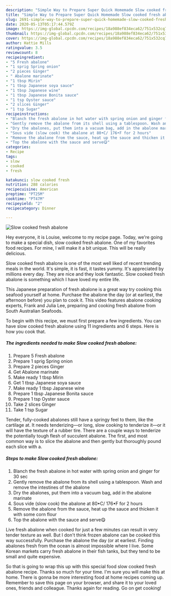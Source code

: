 ```yaml
---
description: "Simple Way to Prepare Super Quick Homemade Slow cooked fresh abalone"
title: "Simple Way to Prepare Super Quick Homemade Slow cooked fresh abalone"
slug: 2691-simple-way-to-prepare-super-quick-homemade-slow-cooked-fresh-abalone
date: 2020-05-13T05:17:44.579Z
image: https://img-global.cpcdn.com/recipes/18a988ef834eca62/751x532cq70/slow-cooked-fresh-abalone-recipe-main-photo.jpg
thumbnail: https://img-global.cpcdn.com/recipes/18a988ef834eca62/751x532cq70/slow-cooked-fresh-abalone-recipe-main-photo.jpg
cover: https://img-global.cpcdn.com/recipes/18a988ef834eca62/751x532cq70/slow-cooked-fresh-abalone-recipe-main-photo.jpg
author: Hattie Mills
ratingvalue: 3.5
reviewcount: 8
recipeingredient:
- "5 Fresh abalone"
- "1 sprig Spring onion"
- "2 pieces Ginger"
- " Abalone marinate"
- "1 tbsp Mirin"
- "1 tbsp Japanese soya sauce"
- "1 tbsp Japanese wine"
- "1 tbsp Japanese Bonita sauce"
- "1 tsp Oyster sauce"
- "2 slices Ginger"
- "1 tsp Sugar"
recipeinstructions:
- "Blanch the fresh abalone in hot water with spring onion and ginger for 30 sec"
- "Gently remove the abalone from its shell using a tablespoon. Wash and remove the intestines of the abalone"
- "Dry the abalones, put them into a vacuum bag, add in the abalone marinate"
- "Sous vide (slow cook) the abalone at 80•C/ 176•F for 2 hours"
- "Remove the abalone from the sauce, heat up the sauce and thicken it with some corn flour"
- "Top the abalone with the sauce and serve😋"
categories:
- Recipe
tags:
- slow
- cooked
- fresh

katakunci: slow cooked fresh 
nutrition: 288 calories
recipecuisine: American
preptime: "PT25M"
cooktime: "PT47M"
recipeyield: "2"
recipecategory: Dinner

---
```



![Slow cooked fresh abalone](https://img-global.cpcdn.com/recipes/18a988ef834eca62/751x532cq70/slow-cooked-fresh-abalone-recipe-main-photo.jpg)

Hey everyone, it is Louise, welcome to my recipe page. Today, we're going to make a special dish, slow cooked fresh abalone. One of my favorites food recipes. For mine, I will make it a bit unique. This will be really delicious.

Slow cooked fresh abalone is one of the most well liked of recent trending meals in the world. It's simple, it is fast, it tastes yummy. It's appreciated by millions every day. They are nice and they look fantastic. Slow cooked fresh abalone is something which I have loved my entire life.

This Japanese preparation of fresh abalone is a great way try cooking this seafood yourself at home. Purchase the abalone the day (or at earliest, the afternoon before) you plan to cook it. This video features abalone cooking experts, Frank and Julia Lee, preparing and cooking fresh abalone from South Australian Seafoods.


To begin with this recipe, we must first prepare a few ingredients. You can have slow cooked fresh abalone using 11 ingredients and 6 steps. Here is how you cook that.

<!--inarticleads1-->

##### The ingredients needed to make Slow cooked fresh abalone:

1. Prepare 5 Fresh abalone
1. Prepare 1 sprig Spring onion
1. Prepare 2 pieces Ginger
1. Get  Abalone marinate
1. Make ready 1 tbsp Mirin
1. Get 1 tbsp Japanese soya sauce
1. Make ready 1 tbsp Japanese wine
1. Prepare 1 tbsp Japanese Bonita sauce
1. Prepare 1 tsp Oyster sauce
1. Take 2 slices Ginger
1. Take 1 tsp Sugar


Tender, fully-cooked abalones still have a springy feel to them, like the cartilage at. It needs tenderizing—or long, slow cooking to tenderize it—or it will have the texture of a rubber tire. There are a couple ways to tenderize the potentially tough flesh of succulent abalone. The first, and most common way is to slice the abalone and then gently but thoroughly pound each slice with a. 

<!--inarticleads2-->

##### Steps to make Slow cooked fresh abalone:

1. Blanch the fresh abalone in hot water with spring onion and ginger for 30 sec
1. Gently remove the abalone from its shell using a tablespoon. Wash and remove the intestines of the abalone
1. Dry the abalones, put them into a vacuum bag, add in the abalone marinate
1. Sous vide (slow cook) the abalone at 80•C/ 176•F for 2 hours
1. Remove the abalone from the sauce, heat up the sauce and thicken it with some corn flour
1. Top the abalone with the sauce and serve😋


Live fresh abalone when cooked for just a few minutes can result in very tender texture as well. But I don&#39;t think frozen abalone can be cooked this way successfully. Purchase the abalone the day (or at earliest. Finding abalones fresh from the ocean is almost impossible where I live. Some Korean markets carry fresh abalone in their fish tanks, but they tend to be small and quite expensive. 

So that is going to wrap this up with this special food slow cooked fresh abalone recipe. Thanks so much for your time. I'm sure you will make this at home. There is gonna be more interesting food at home recipes coming up. Remember to save this page on your browser, and share it to your loved ones, friends and colleague. Thanks again for reading. Go on get cooking!
